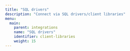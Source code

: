 ```yaml
---
title: "SQL drivers"
description: "Connect via SQL drivers/client libraries"
menu:
  main:
    parent: integrations
    name: "SQL drivers"
    identifier: client-libraries
    weight: 15
---
```

